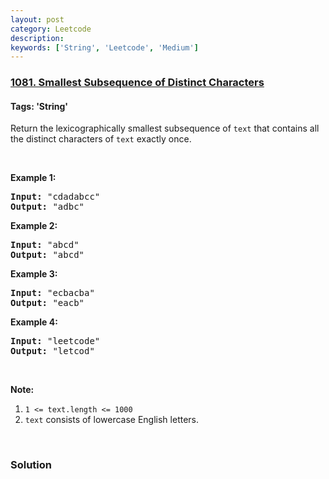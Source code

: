 ```yaml
---
layout: post
category: Leetcode
description: 
keywords: ['String', 'Leetcode', 'Medium']
---
```

### [1081. Smallest Subsequence of Distinct Characters](https://leetcode.com/problems/smallest-subsequence-of-distinct-characters)

#### Tags: 'String'

<div class="content__u3I1 question-content__JfgR"><div><p>Return the lexicographically smallest subsequence of <code>text</code> that contains all the distinct characters of <code>text</code> exactly once.</p>
<p> </p>
<p><strong>Example 1:</strong></p>
<pre><strong>Input: </strong><span id="example-input-1-1">"cdadabcc"</span>
<strong>Output: </strong><span id="example-output-1">"adbc"</span>
</pre>
<div>
<p><strong>Example 2:</strong></p>
<pre><strong>Input: </strong><span id="example-input-2-1">"abcd"</span>
<strong>Output: </strong><span id="example-output-2">"abcd"</span>
</pre>
<div>
<p><strong>Example 3:</strong></p>
<pre><strong>Input: </strong><span id="example-input-3-1">"ecbacba"</span>
<strong>Output: </strong><span id="example-output-3">"eacb"</span>
</pre>
<div>
<p><strong>Example 4:</strong></p>
<pre><strong>Input: </strong><span id="example-input-4-1">"leetcode"</span>
<strong>Output: </strong><span id="example-output-4">"letcod"</span>
</pre>
<p> </p>
<p><strong>Note:</strong></p>
<ol>
<li><code>1 &lt;= text.length &lt;= 1000</code></li>
<li><code>text</code> consists of lowercase English letters.</li>
</ol>
<p> </p>
</div>
</div>
</div></div></div>

### Solution

